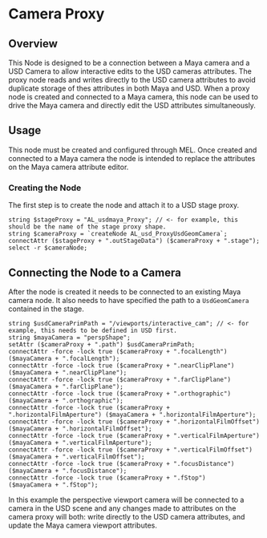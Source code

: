# Camera Proxy

## Overview
This Node is designed to be a connection between a Maya camera and a USD Camera to allow interactive edits to the USD cameras attributes.
The proxy node reads and writes directly to the USD camera attributes to avoid duplicate storage of thes attributes in both Maya and USD.
When a proxy node is created and connected to a Maya camera, this node can be used to drive the Maya camera and directly edit the USD attributes simultaneously.

## Usage
This node must be created and configured through MEL. Once created and connected to a Maya camera the node is intended to replace the attributes on the Maya camera attribute editor.

### Creating the Node
The first step is to create the node and attach it to a USD stage proxy.

    string $stageProxy = "AL_usdmaya_Proxy"; // <- for example, this should be the name of the stage proxy shape.
    string $cameraProxy = `createNode AL_usd_ProxyUsdGeomCamera`;
    connectAttr ($stageProxy + ".outStageData") ($cameraProxy + ".stage");
    select -r $cameraNode;

## Connecting the Node to a Camera
After the node is created it needs to be connected to an existing Maya camera node. It also needs to have specified the path to a `UsdGeomCamera` contained in the stage.

    string $usdCameraPrimPath = "/viewports/interactive_cam"; // <- for example, this needs to be defined in USD first.
    string $mayaCamera = "perspShape";
    setAttr ($cameraProxy + ".path") $usdCameraPrimPath;
    connectAttr -force -lock true ($cameraProxy + ".focalLength")            ($mayaCamera + ".focalLength");
    connectAttr -force -lock true ($cameraProxy + ".nearClipPlane")          ($mayaCamera + ".nearClipPlane");
    connectAttr -force -lock true ($cameraProxy + ".farClipPlane")           ($mayaCamera + ".farClipPlane");
    connectAttr -force -lock true ($cameraProxy + ".orthographic")           ($mayaCamera + ".orthographic");
    connectAttr -force -lock true ($cameraProxy + ".horizontalFilmAperture") ($mayaCamera + ".horizontalFilmAperture");
    connectAttr -force -lock true ($cameraProxy + ".horizontalFilmOffset")   ($mayaCamera + ".horizontalFilmOffset");
    connectAttr -force -lock true ($cameraProxy + ".verticalFilmAperture")   ($mayaCamera + ".verticalFilmAperture");
    connectAttr -force -lock true ($cameraProxy + ".verticalFilmOffset")     ($mayaCamera + ".verticalFilmOffset");
    connectAttr -force -lock true ($cameraProxy + ".focusDistance")          ($mayaCamera + ".focusDistance");
    connectAttr -force -lock true ($cameraProxy + ".fStop")                  ($mayaCamera + ".fStop");

In this example the perspective viewport camera will be connected to a camera in the USD scene and any changes made to attributes on the camera proxy will both: write directly to the USD camera attributes, and update the Maya camera viewport attributes.

